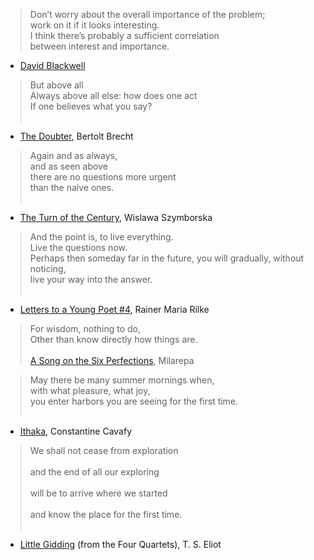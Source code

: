 >Don’t worry about the overall importance of the problem; <br>
work on it if it looks interesting. <br>
I think there’s probably a sufficient correlation <br> 
between interest and importance.
- [David Blackwell](https://www.ias.edu/scholars/david-h-blackwell)

>But above all <br> 
Always above all else: how does one act <br> 
If one believes what you say? <br><br>
- [The Doubter](https://books.google.com/books?id=MWhSDwAAQBAJ&lpg=PT1555&dq=bertolt%20brecht%20the%20doubter&pg=PT815#v=snippet&q=%22The%20doubter%22&f=false), Bertolt Brecht

 
>Again and as always, <br> 
and as seen above <br> 
there are no questions more urgent <br>
than the naive ones.<br><br>
- [The Turn of the Century](http://inwardboundpoetry.blogspot.com/2007/03/364-turn-of-century-wislawa-szyborska.html), Wislawa Szymborska


>And the point is, to live everything. <br>
Live the questions now.<br>
Perhaps then someday far in the future, you will gradually, without noticing,<br> 
live your way into the answer.<br><br>
- [Letters to a Young Poet #4](http://www.carrothers.com/rilke_main.htm"), Rainer Maria Rilke 


>For wisdom, nothing to do, <br>
Other than know directly how things are.<br><br>
[A Song on the Six Perfections](http://unfetteredmind.org/the-six-perfections/), Milarepa


>May there be many summer mornings when,<br> 
with what pleasure, what joy, <br> 
you enter harbors you are seeing for the first time.<br><br> 
- [Ithaka](https://www.poetryfoundation.org/poems/51296/ithaka-56d22eef917ec), Constantine Cavafy

>We shall not cease from exploration  <br>  
and the end of all our exploring  <br>  
will be to arrive where we started  <br>  
and know the place for the first time.<br><br>
- [Little Gidding](http://www.columbia.edu/itc/history/winter/w3206/edit/tseliotlittlegidding.html) (from the Four Quartets), T. S. Eliot 
